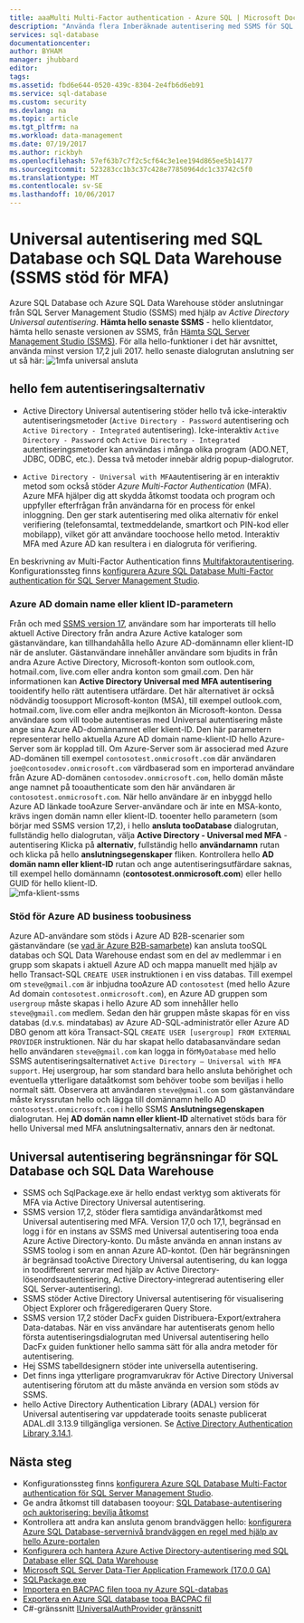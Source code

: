 ```yaml
---
title: aaaMulti Multi-Factor authentication - Azure SQL | Microsoft Docs
description: "Använda flera Inberäknade autentisering med SSMS för SQL Database och SQL Data Warehouse."
services: sql-database
documentationcenter: 
author: BYHAM
manager: jhubbard
editor: 
tags: 
ms.assetid: fbd6e644-0520-439c-8304-2e4fb6d6eb91
ms.service: sql-database
ms.custom: security
ms.devlang: na
ms.topic: article
ms.tgt_pltfrm: na
ms.workload: data-management
ms.date: 07/19/2017
ms.author: rickbyh
ms.openlocfilehash: 57ef63b7c7f2c5cf64c3e1ee194d865ee5b14177
ms.sourcegitcommit: 523283cc1b3c37c428e77850964dc1c33742c5f0
ms.translationtype: MT
ms.contentlocale: sv-SE
ms.lasthandoff: 10/06/2017
---
```

# <a name="universal-authentication-with-sql-database-and-sql-data-warehouse-ssms-support-for-mfa"></a>Universal autentisering med SQL Database och SQL Data Warehouse (SSMS stöd för MFA)
Azure SQL Database och Azure SQL Data Warehouse stöder anslutningar från SQL Server Management Studio (SSMS) med hjälp av *Active Directory Universal autentisering*. 
**Hämta hello senaste SSMS** - hello klientdator, hämta hello senaste versionen av SSMS, från [Hämta SQL Server Management Studio (SSMS)](https://msdn.microsoft.com/library/mt238290.aspx). För alla hello-funktioner i det här avsnittet, använda minst version 17,2 juli 2017.  hello senaste dialogrutan anslutning ser ut så här: ![1mfa universal ansluta](./media/sql-database-ssms-mfa-auth/1mfa-universal-connect.png "fyller hello användarnamnsrutan.")  

## <a name="hello-five-authentication-options"></a>hello fem autentiseringsalternativ  
- Active Directory Universal autentisering stöder hello två icke-interaktiv autentiseringsmetoder (`Active Directory - Password` autentisering och `Active Directory - Integrated` autentisering). Icke-interaktiv `Active Directory - Password` och `Active Directory - Integrated` autentiseringsmetoder kan användas i många olika program (ADO.NET, JDBC, ODBC, etc.). Dessa två metoder innebär aldrig popup-dialogrutor.

- `Active Directory - Universal with MFA`autentisering är en interaktiv metod som också stöder *Azure Multi-Factor Authentication* (MFA). Azure MFA hjälper dig att skydda åtkomst toodata och program och uppfyller efterfrågan från användarna för en process för enkel inloggning. Den ger stark autentisering med olika alternativ för enkel verifiering (telefonsamtal, textmeddelande, smartkort och PIN-kod eller mobilapp), vilket gör att användare toochoose hello metod. Interaktiv MFA med Azure AD kan resultera i en dialogruta för verifiering.

En beskrivning av Multi-Factor Authentication finns [Multifaktorautentisering](../multi-factor-authentication/multi-factor-authentication.md).
Konfigurationssteg finns [konfigurera Azure SQL Database Multi-Factor authentication för SQL Server Management Studio](sql-database-ssms-mfa-authentication-configure.md).

### <a name="azure-ad-domain-name-or-tenant-id-parameter"></a>Azure AD domain name eller klient ID-parametern   

Från och med [SSMS version 17](https://docs.microsoft.com/sql/ssms/download-sql-server-management-studio-ssms), användare som har importerats till hello aktuell Active Directory från andra Azure Active kataloger som gästanvändare, kan tillhandahålla hello Azure AD-domännamn eller klient-ID när de ansluter. Gästanvändare innehåller användare som bjudits in från andra Azure Active Directory, Microsoft-konton som outlook.com, hotmail.com, live.com eller andra konton som gmail.com. Den här informationen kan **Active Directory Universal med MFA autentisering** tooidentify hello rätt autentisera utfärdare. Det här alternativet är också nödvändig toosupport Microsoft-konton (MSA), till exempel outlook.com, hotmail.com, live.com eller andra mejlkonton än Microsoft-konton. Dessa användare som vill toobe autentiseras med Universal autentisering måste ange sina Azure AD-domännamnet eller klient-ID. Den här parametern representerar hello aktuella Azure AD domain name-klient-ID hello Azure-Server som är kopplad till. Om Azure-Server som är associerad med Azure AD-domänen till exempel `contosotest.onmicrosoft.com` där användaren `joe@contosodev.onmicrosoft.com` värdbaserad som en importerad användare från Azure AD-domänen `contosodev.onmicrosoft.com`, hello domän måste ange namnet på tooauthenticate som den här användaren är `contosotest.onmicrosoft.com`. När hello användare är en inbyggd hello Azure AD länkade tooAzure Server-användare och är inte en MSA-konto, krävs ingen domän namn eller klient-ID. tooenter hello parametern (som börjar med SSMS version 17,2), i hello **ansluta tooDatabase** dialogrutan, fullständig hello dialogrutan, välja **Active Directory - Universal med MFA** -autentisering Klicka på **alternativ**, fullständig hello **användarnamn** rutan och klicka på hello **anslutningsegenskaper** fliken. Kontrollera hello **AD domän namn eller klient-ID** rutan och ange autentiseringsutfärdare saknas, till exempel hello domännamn (**contosotest.onmicrosoft.com**) eller hello GUID för hello klient-ID.  
   ![mfa-klient-ssms](./media/sql-database-ssms-mfa-auth/mfa-tenant-ssms.png)   

### <a name="azure-ad-business-toobusiness-support"></a>Stöd för Azure AD business toobusiness   
Azure AD-användare som stöds i Azure AD B2B-scenarier som gästanvändare (se [vad är Azure B2B-samarbete](../active-directory/active-directory-b2b-what-is-azure-ad-b2b.md)) kan ansluta tooSQL databas och SQL Data Warehouse endast som en del av medlemmar i en grupp som skapats i aktuell Azure AD och mappa manuellt med hjälp av hello Transact-SQL `CREATE USER` instruktionen i en viss databas. Till exempel om `steve@gmail.com` är inbjudna tooAzure AD `contosotest` (med hello Azure Ad domain `contosotest.onmicrosoft.com`), en Azure AD gruppen som `usergroup` måste skapas i hello Azure AD som innehåller hello `steve@gmail.com` medlem. Sedan den här gruppen måste skapas för en viss databas (d.v.s. mindatabas) av Azure AD-SQL-administratör eller Azure AD DBO genom att köra Transact-SQL `CREATE USER [usergroup] FROM EXTERNAL PROVIDER` instruktionen. När du har skapat hello databasanvändare sedan hello användaren `steve@gmail.com` kan logga in för`MyDatabase` med hello SSMS autentiseringsalternativet `Active Directory – Universal with MFA support`. Hej usergroup, har som standard bara hello ansluta behörighet och eventuella ytterligare dataåtkomst som behöver toobe som beviljas i hello normalt sätt. Observera att användaren `steve@gmail.com` som gästanvändare måste kryssrutan hello och lägga till domännamn hello AD `contosotest.onmicrosoft.com` i hello SSMS **Anslutningsegenskapen** dialogrutan. Hej **AD domän namn eller klient-ID** alternativet stöds bara för hello Universal med MFA anslutningsalternativ, annars den är nedtonat.

## <a name="universal-authentication-limitations-for-sql-database-and-sql-data-warehouse"></a>Universal autentisering begränsningar för SQL Database och SQL Data Warehouse
* SSMS och SqlPackage.exe är hello endast verktyg som aktiverats för MFA via Active Directory Universal autentisering.
* SSMS version 17,2, stöder flera samtidiga användaråtkomst med Universal autentisering med MFA. Version 17,0 och 17,1, begränsad en logg i för en instans av SSMS med Universal autentisering tooa enda Azure Active Directory-konto. Du måste använda en annan instans av SSMS toolog i som en annan Azure AD-kontot. (Den här begränsningen är begränsad tooActive Directory Universal autentisering, du kan logga in toodifferent servrar med hjälp av Active Directory-lösenordsautentisering, Active Directory-integrerad autentisering eller SQL Server-autentisering).
* SSMS stöder Active Directory Universal autentisering för visualisering Object Explorer och frågeredigeraren Query Store.
* SSMS version 17,2 stöder DacFx guiden Distribuera-Export/extrahera Data-databas. När en viss användare har autentiserats genom hello första autentiseringsdialogrutan med Universal autentisering hello DacFx guiden funktioner hello samma sätt för alla andra metoder för autentisering.
* Hej SSMS tabelldesignern stöder inte universella autentisering.
* Det finns inga ytterligare programvarukrav för Active Directory Universal autentisering förutom att du måste använda en version som stöds av SSMS.  
* hello Active Directory Authentication Library (ADAL) version för Universal autentisering var uppdaterade tooits senaste publicerat ADAL.dll 3.13.9 tillgängliga versionen. Se [Active Directory Authentication Library 3.14.1](http://www.nuget.org/packages/Microsoft.IdentityModel.Clients.ActiveDirectory/).


## <a name="next-steps"></a>Nästa steg

- Konfigurationssteg finns [konfigurera Azure SQL Database Multi-Factor authentication för SQL Server Management Studio](sql-database-ssms-mfa-authentication-configure.md).
- Ge andra åtkomst till databasen tooyour: [SQL Database-autentisering och auktorisering: bevilja åtkomst](sql-database-manage-logins.md)  
- Kontrollera att andra kan ansluta genom brandväggen hello: [konfigurera Azure SQL Database-servernivå brandväggen en regel med hjälp av hello Azure-portalen](sql-database-configure-firewall-settings.md)  
- [Konfigurera och hantera Azure Active Directory-autentisering med SQL Database eller SQL Data Warehouse](sql-database-aad-authentication-configure.md)  
- [Microsoft SQL Server Data-Tier Application Framework (17.0.0 GA)](https://www.microsoft.com/download/details.aspx?id=55088)  
- [SQLPackage.exe](https://msdn.microsoft.com/library/hh550080.aspx)  
- [Importera en BACPAC filen tooa ny Azure SQL-databas](../sql-database/sql-database-import.md)  
- [Exportera en Azure SQL database tooa BACPAC fil](../sql-database/sql-database-export.md)  
- C#-gränssnitt [IUniversalAuthProvider gränssnitt](https://msdn.microsoft.com/library/microsoft.sqlserver.dac.iuniversalauthprovider.aspx)  
